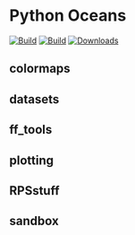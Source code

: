 Python Oceans
=============

[![Build](https://badge.fury.io/py/oceans.png)](http://badge.fury.io/py/oceans)
[![Build](https://api.travis-ci.org/ocefpaf/python-oceans.png?branch=master)](https://travis-ci.org/ocefpaf/python-oceans)
[![Downloads](https://pypip.in/d/oceans/badge.png)](https://crate.io/packages/oceans/)

colormaps
---------

datasets
--------

ff_tools
--------

plotting
--------

RPSstuff
--------

sandbox
-------
